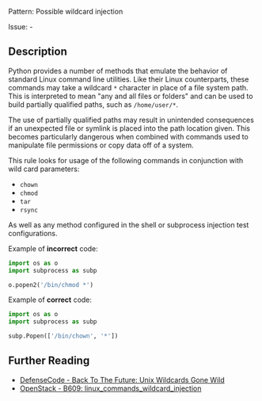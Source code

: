 Pattern: Possible wildcard injection

Issue: -

## Description

Python provides a number of methods that emulate the behavior of standard
Linux command line utilities. Like their Linux counterparts, these commands
may take a wildcard `*` character in place of a file system path. This is
interpreted to mean "any and all files or folders" and can be used to build
partially qualified paths, such as `/home/user/*`.

The use of partially qualified paths may result in unintended consequences if
an unexpected file or symlink is placed into the path location given. This
becomes particularly dangerous when combined with commands used to manipulate
file permissions or copy data off of a system.

This rule looks for usage of the following commands in conjunction with wild card parameters:

  - `chown`
  - `chmod`
  - `tar`
  - `rsync`

As well as any method configured in the shell or subprocess injection test configurations.


Example of **incorrect** code:

```python
import os as o
import subprocess as subp

o.popen2('/bin/chmod *')
```

Example of **correct** code:

```python
import os as o
import subprocess as subp

subp.Popen(['/bin/chown', '*'])
```

## Further Reading

* [DefenseCode - Back To The Future: Unix Wildcards Gone Wild](http://www.defensecode.com/public/DefenseCode_Unix_WildCards_Gone_Wild.txt)
* [OpenStack - B609: linux_commands_wildcard_injection](https://docs.openstack.org/developer/bandit/plugins/linux_commands_wildcard_injection.html)
